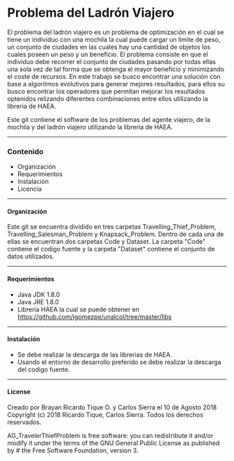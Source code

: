 Problema del Ladrón Viajero
========
El problema del ladrón viajero es un problema de optimización en el cual se tiene un individuo con una mochila la cual puede cargar un limite de peso, un conjunto de ciudades en las cuales hay una cantidad de objetos los cuales poseen un peso y un beneficio. El problema consiste en que el individuo debe recorrer el conjunto de ciudades pasando por todas ellas una sola vez de tal forma que se obtenga el mayor beneficio y minimizando el coste de recursos. 
En este trabajo se busco encontrar una solución con base a algoritmos evolutivos para generar mejores resultados, para ellos su busco encontrar los operadores que permitan mejorar los resultados optenidos relizando diferentes combinaciones entre ellos utilizando la libreria de HAEA.

Este git contiene el software de los problemas del agente viajero, de la mochila y del ladrón viajero utilizando la libreria de HAEA.

----------------
### Contenido
* Organización
* Requerimientos
* Instalación
* Licencia
----------------
#### Organización

Este git se encuentra dividido en tres carpetas Travelling_Thief_Problem, Travelling_Salesman_Problem y Knapsack_Problem. 
Dentro de cada una de ellas se encuentran dos carpetas Code y Dataset. La carpeta "Code" contiene el codigo fuente y la carpeta "Dataset" contiene el conjunto de datos utilizados.

----------------
#### Requerimientos

* Java JDK 1.8.0
* Java JRE 1.8.0
* Libreria HAEA la cual se puede obtener en https://github.com/jgomezpe/unalcol/tree/master/libs

----------------

#### Instalación

* Se debe realizar la descarga de las librerias de HAEA.
* Usando el entorno de desarrollo preferido se debe realizar la descarga del codigo fuente. 
----------------
#### License

Creado por Brayan Ricardo Tique O. y Carlos Sierra el 10 de Agosto 2018 Copyright (c) 2018 Ricardo Tique, Carlos Sierra. Todos los derechos reservados.

AG_TravelerThiefProblem is free software: you can redistribute it and/or modify it under the terms of the GNU General Public License as published by # the Free Software Foundation, version 3.

